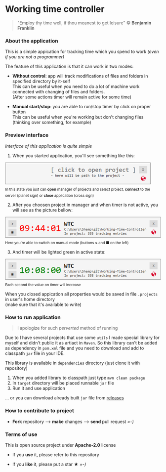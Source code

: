 # Working time controller
> "Employ thy time well, if thou meanest to get leisure" © **Benjamin Franklin**

### About the application

This is a simple appication for tracking time which you spend to work _(even if you are not a programmer)_

The feature of this application is that it can work in two modes:
* **Without control**: app will track modifications of files and folders in specified directory by it-self  
  This can be useful when you need to do a lot of machine work connected with changing of files and folders.  
  (After some actions timer will remain active for some time)
  
* **Manual start/stop**: you are able to run/stop timer by click on proper button  
  This can be useful when you're working but don't changing files (thinking over something, for example)
  
### Preview interface

_Interface of this application is quite simple_

1. When you started application, you'll see something like this:

![interface](screenshots/1.2.0.started.png)  
<sub>In this state you just can **open** manager of projects and select project, 
**connect** to the server (planet sign) or **close** application (cross sign)</sub>

2. After you choosen project in manager and when timer is not active, 
you will see as the picture bellow:

![interface](screenshots/1.2.0.not-active.png)  
<sub>Here you're able to switch on manual mode (buttons **>** and **■** on the left)</sub> 

3. And timer will be lighted green in active state:

![interface](screenshots/1.2.0.active.png)  
<sub>Each second the value on timer will increase</sub>

When you closed appication all properties would be saved in file `.projects` in user's home directory  
(make sure that it's available to write)

### How to run application

> I apologize for such _perverted_ method of running

Due to I have several projects that use some `utils` 
I made special library for myself and didn't public it as artiact in `Maven`.
So this library can't be added as dependency in `pom.xml` file and you need to 
download and add to classpath `jar` file in your IDE.

This library is available in `dependencies` directory (just clone it with repository)

1. When you added library to classpath just type `mvn clean package`
2. In `target` directory will be placed runnable `jar` file
3. Run it and use application

... or you can download already built `jar` file from [releases](https://github.com/Shemplo/Working-Time-Controller/releases)

### How to contribute to project

* **Fork** repository --> **make** changes --> **send** pull request _=-)_

### Terms of use

This is open source project under **Apache-2.0** license

* If you **use** it, please refer to this repository

* If you **like** it, please put a star ★ _=-)_
